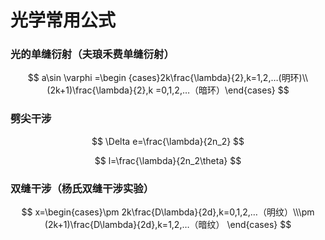 # 光学常用公式

### 光的单缝衍射（夫琅禾费单缝衍射）

$$
a\sin \varphi =\begin {cases}2k\frac{\lambda}{2},k=1,2,…(明环)\\(2k+1)\frac{\lambda}{2},k =0,1,2,…（暗环）\end{cases}
$$

### 劈尖干涉

$$
\Delta e=\frac{\lambda}{2n_2}
$$

$$
l=\frac{\lambda}{2n_2\theta}
$$

### 双缝干涉（杨氏双缝干涉实验）

$$
x=\begin{cases}\pm 2k\frac{D\lambda}{2d},k=0,1,2,…（明纹）\\\pm (2k+1)\frac{D\lambda}{2d},k=1,2,…（暗纹） \end{cases}
$$

